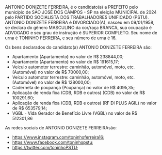 ANTONIO DONIZETE FERREIRA, é o candidato(a) a PREFEITO pelo município de SÃO JOSÉ DOS CAMPOS - SP na eleição MUNICIPAL de 2024 pelo PARTIDO SOCIALISTA DOS TRABALHADORES UNIFICADO (PSTU). ANTONIO DONIZETE FERREIRA é DIVORCIADO(A), nasceu em 09/01/1958, se declara do gênero MASCULINO da cor/raça BRANCA, sua ocupação é ADVOGADO e seu grau de instrução é SUPERIOR COMPLETO. Seu nome de urna é TONINHO FERREIRA, e seu número de urna é 16.

Os bens declarados do candidato(a) ANTONIO DONIZETE FERREIRA são: 
- Apartamento (Apartamento) no valor de R$ 238844,00;
- Apartamento (Apartamento) no valor de R$ 191615,17;
- Veículo automotor terrestre: caminhão, automóvel, moto, etc. (Automóvel) no valor de R$ 70000,00;
- Veículo automotor terrestre: caminhão, automóvel, moto, etc. (Automóvel) no valor de R$ 128000,00;
- Caderneta de poupança (Poupança) no valor de R$ 4095,35;
- Aplicação de renda fixa (CDB, RDB e outros) (CDB) no valor de R$ 100291,60;
- Aplicação de renda fixa (CDB, RDB e outros) (RF DI PLUS AGIL) no valor de R$ 653579,14;
- VGBL - Vida Gerador de Benefício Livre (VGBL) no valor de R$ 512301,86

As redes sociais de ANTONIO DONIZETE FERREIRAsão:
- https://www.instagram.com/toninhoferreira16;
- https://www.facebook.com/toninhopstu;
- https://twitter.com/toninhoPSTU;